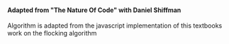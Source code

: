 #### Adapted from "The Nature Of Code" with Daniel Shiffman
Algorithm is adapted from the javascript implementation of this textbooks work on the flocking algorithm